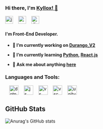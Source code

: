### Hi there, I'm <a href="https://github.com/KylloxStudio" target="_blank">Kyllox! 👋</a>
<a href="https://github.com/KylloxStudio" target="_blank"><img src="https://simpleicons.org/icons/github.svg" alt="js" width="25" height="25"/></a>
ㅤ<a href="https://www.youtube.com/c/KylloxStudio" target="_blank"><img src="https://simpleicons.org/icons/youtube.svg" alt="cpp" width="25" height="25"/></a>
ㅤ<a href="https://kyllox.xyz" target="_blank"><img src="https://kyllox.xyz/images/favicon.png" alt="discord" width="25" height="25"/></a>

#### I'm Front-End Developer.
- **🔭 I’m currently working on [Durango_V2](https://github.com/KylloxStudio/Durango_V2)**

- **🌱 I’m currently learning [Python](https://www.python.org), [React.js](https://reactjs.org)**

- **💬 Ask me about anything [here](mailto:kyllox4804@gmail.com)**


### Languages and Tools:
ㅤ<a href="https://dotnet.microsoft.com" target="_blank"><img src="https://simpleicons.org/icons/dotnet.svg" alt="dotnet" width="30" height="30"/></a>
ㅤ<img src="https://simpleicons.org/icons/javascript.svg" alt="js" width="30" height="30"/>
ㅤ<a href="https://visualstudio.com" target="_blank"><img src="https://simpleicons.org/icons/visualstudio.svg" alt="vs" width="30" height="30"/></a>
ㅤ<a href="https://code.visualstudio.com" target="_blank"><img src="https://simpleicons.org/icons/visualstudiocode.svg" alt="vsc" width="30" height="30"/></a>
ㅤ<a href="https://unity.com" target="_blank"><img src="https://simpleicons.org/icons/unity.svg" alt="unity" width="30" height="30"/></a>


## GitHub Stats
![Anurag's GitHub stats](https://github-readme-stats.vercel.app/api?username=KylloxStudio&show_icons=true&theme=algolia)
